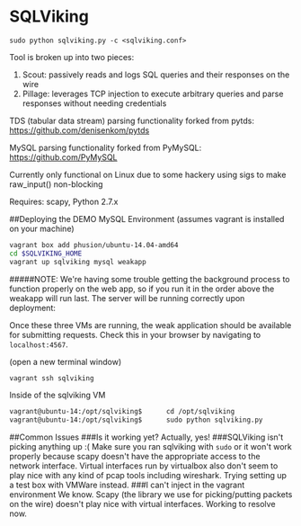 SQLViking
=========

```sudo python sqlviking.py -c <sqlviking.conf> ```

Tool is broken up into two pieces:
  1. Scout: passively reads and logs SQL queries and their responses on the wire
  2. Pillage: leverages TCP injection to execute arbitrary queries and parse responses without needing credentials

TDS (tabular data stream) parsing functionality forked from pytds: https://github.com/denisenkom/pytds

MySQL parsing functionality forked from PyMySQL: https://github.com/PyMySQL

Currently only functional on Linux due to some hackery using sigs to make raw_input() non-blocking

Requires: scapy, Python 2.7.x

##Deploying the DEMO MySQL Environment
(assumes vagrant is installed on your machine)
```bash
vagrant box add phusion/ubuntu-14.04-amd64
cd $SQLVIKING_HOME
vagrant up sqlviking mysql weakapp
```
#####NOTE: We're having some trouble getting the background process to function properly on the web app, so if you run it in the order above the weakapp will run last. The server will be running correctly upon deployment:

Once these three VMs are running, the weak application should be available for submitting requests. Check this in your browser by navigating to `localhost:4567`.

(open a new terminal window)
```bash
vagrant ssh sqlviking
```

Inside of the sqlviking VM
```bash
vagrant@ubuntu-14:/opt/sqlviking$      cd /opt/sqlviking
vagrant@ubuntu-14:/opt/sqlviking$      sudo python sqlviking.py
```

##Common Issues
###Is it working yet?
Actually, yes!
###SQLViking isn't picking anything up :(
Make sure you ran sqlviking with `sudo` or it won't work properly because scapy doesn't have the appropriate access to the network interface. Virtual interfaces run by virtualbox also don't seem to play nice with any kind of pcap tools including wireshark. Trying setting up a test box with VMWare instead.
###I can't inject in the vagrant environment
We know. Scapy (the library we use for picking/putting packets on the wire) doesn't play nice with virtual interfaces. Working to resolve now.
